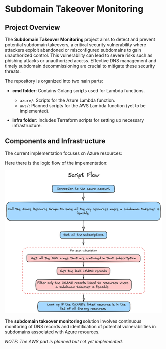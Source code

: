 # Subdomain Takeover Monitoring

## Project Overview

The **Subdomain Takeover Monitoring** project aims to detect and prevent potential subdomain takeovers, a critical security vulnerability where attackers exploit abandoned or misconfigured subdomains to gain unauthorized control. This vulnerability can lead to severe risks such as phishing attacks or unauthorized access. Effective DNS management and timely subdomain decommissioning are crucial to mitigate these security threats.

The repository is organized into two main parts:

- **cmd folder**: Contains Golang scripts used for Lambda functions.
  - `azure/`: Scripts for the Azure Lambda function.
  - `aws/`: Planned scripts for the AWS Lambda function (yet to be implemented).

- **infra folder**: Includes Terraform scripts for setting up necessary infrastructure.

## Components and Infrastructure

The current implementation focuses on Azure resources:

Here there is the logic flow of the implementation:

![logicflow](./assets/img/logic-flow.png)

The **subdomain takeover monitoring** solution involves continuous monitoring of DNS records and identification of potential vulnerabilities in subdomains associated with Azure resources.


_NOTE: The AWS part is planned but not yet implemented._

